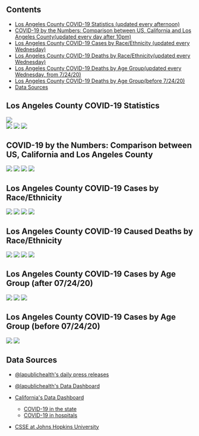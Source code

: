 ## Contents

<!--ts-->
   * [Los Angeles County COVID-19 Statistics (updated every afternoon)](#stats)
   * [COVID-19 by the Numbers: Comparison between US, California and Los Angeles County(updated every day after 10pm)](#comparison)
   * [Los Angeles County COVID-19 Cases by Race/Ethnicity (updated every Wednesday)](#race_case)
   * [Los Angeles County COVID-19 Deaths by Race/Ethnicity(updated every Wednesday)](#race_death)
   * [Los Angeles County COVID-19 Deaths by Age Group(updated every Wednesday, from 7/24/20)](#age)
   * [Los Angeles County COVID-19 Deaths by Age Group(before 7/24/20)](#age_o)   
   * [Data Sources](#source)
<!--te-->

<a name="stats"/>

## Los Angeles County COVID-19 Statistics

![](https://docs.google.com/spreadsheets/d/e/2PACX-1vSNKjIlnTz9NPIRIOhf1pwHTg01zt4k4hE0B7x-bFXCcuH8JoOmNlhIejbwEgoqLx4Pq0J-w0miaN16/pubchart?oid=2058626982&format=image)  
![](https://docs.google.com/spreadsheets/d/e/2PACX-1vSNKjIlnTz9NPIRIOhf1pwHTg01zt4k4hE0B7x-bFXCcuH8JoOmNlhIejbwEgoqLx4Pq0J-w0miaN16/pubchart?oid=1543185546&format=image)
![](https://docs.google.com/spreadsheets/d/e/2PACX-1vSNKjIlnTz9NPIRIOhf1pwHTg01zt4k4hE0B7x-bFXCcuH8JoOmNlhIejbwEgoqLx4Pq0J-w0miaN16/pubchart?oid=522533013&format=image)
![](https://docs.google.com/spreadsheets/d/e/2PACX-1vSNKjIlnTz9NPIRIOhf1pwHTg01zt4k4hE0B7x-bFXCcuH8JoOmNlhIejbwEgoqLx4Pq0J-w0miaN16/pubchart?oid=1954758768&format=image)

<a name="comparison"/>

## COVID-19 by the Numbers: Comparison between US, California and Los Angeles County

![](https://docs.google.com/spreadsheets/d/e/2PACX-1vSNKjIlnTz9NPIRIOhf1pwHTg01zt4k4hE0B7x-bFXCcuH8JoOmNlhIejbwEgoqLx4Pq0J-w0miaN16/pubchart?oid=175371268&format=image)
![](https://docs.google.com/spreadsheets/d/e/2PACX-1vSNKjIlnTz9NPIRIOhf1pwHTg01zt4k4hE0B7x-bFXCcuH8JoOmNlhIejbwEgoqLx4Pq0J-w0miaN16/pubchart?oid=1260141419&format=image)
![](https://docs.google.com/spreadsheets/d/e/2PACX-1vSNKjIlnTz9NPIRIOhf1pwHTg01zt4k4hE0B7x-bFXCcuH8JoOmNlhIejbwEgoqLx4Pq0J-w0miaN16/pubchart?oid=1342472335&format=image)
![](https://docs.google.com/spreadsheets/d/e/2PACX-1vSNKjIlnTz9NPIRIOhf1pwHTg01zt4k4hE0B7x-bFXCcuH8JoOmNlhIejbwEgoqLx4Pq0J-w0miaN16/pubchart?oid=1093657145&format=image)

<a name="race_case"/>

## Los Angeles County COVID-19 Cases by Race/Ethnicity

![](https://docs.google.com/spreadsheets/d/e/2PACX-1vSNKjIlnTz9NPIRIOhf1pwHTg01zt4k4hE0B7x-bFXCcuH8JoOmNlhIejbwEgoqLx4Pq0J-w0miaN16/pubchart?oid=109245945&format=image)
![](https://docs.google.com/spreadsheets/d/e/2PACX-1vSNKjIlnTz9NPIRIOhf1pwHTg01zt4k4hE0B7x-bFXCcuH8JoOmNlhIejbwEgoqLx4Pq0J-w0miaN16/pubchart?oid=496618746&format=image)
![](https://docs.google.com/spreadsheets/d/e/2PACX-1vSNKjIlnTz9NPIRIOhf1pwHTg01zt4k4hE0B7x-bFXCcuH8JoOmNlhIejbwEgoqLx4Pq0J-w0miaN16/pubchart?oid=2090889239&format=image)
![](https://docs.google.com/spreadsheets/d/e/2PACX-1vSNKjIlnTz9NPIRIOhf1pwHTg01zt4k4hE0B7x-bFXCcuH8JoOmNlhIejbwEgoqLx4Pq0J-w0miaN16/pubchart?oid=2109217705&format=image)

<a name="race_death"/>

## Los Angeles County COVID-19 Caused Deaths by Race/Ethnicity

![](https://docs.google.com/spreadsheets/d/e/2PACX-1vSNKjIlnTz9NPIRIOhf1pwHTg01zt4k4hE0B7x-bFXCcuH8JoOmNlhIejbwEgoqLx4Pq0J-w0miaN16/pubchart?oid=2118915779&format=image)
![](https://docs.google.com/spreadsheets/d/e/2PACX-1vSNKjIlnTz9NPIRIOhf1pwHTg01zt4k4hE0B7x-bFXCcuH8JoOmNlhIejbwEgoqLx4Pq0J-w0miaN16/pubchart?oid=302938485&format=image)
![](https://docs.google.com/spreadsheets/d/e/2PACX-1vSNKjIlnTz9NPIRIOhf1pwHTg01zt4k4hE0B7x-bFXCcuH8JoOmNlhIejbwEgoqLx4Pq0J-w0miaN16/pubchart?oid=90007314&format=image)
![](https://docs.google.com/spreadsheets/d/e/2PACX-1vSNKjIlnTz9NPIRIOhf1pwHTg01zt4k4hE0B7x-bFXCcuH8JoOmNlhIejbwEgoqLx4Pq0J-w0miaN16/pubchart?oid=1000110587&format=image)

<a name="age"/>

## Los Angeles County COVID-19 Cases by Age Group (after 07/24/20)

![](https://docs.google.com/spreadsheets/d/e/2PACX-1vSNKjIlnTz9NPIRIOhf1pwHTg01zt4k4hE0B7x-bFXCcuH8JoOmNlhIejbwEgoqLx4Pq0J-w0miaN16/pubchart?oid=2063171426&format=image)
![](https://docs.google.com/spreadsheets/d/e/2PACX-1vSNKjIlnTz9NPIRIOhf1pwHTg01zt4k4hE0B7x-bFXCcuH8JoOmNlhIejbwEgoqLx4Pq0J-w0miaN16/pubchart?oid=1025985944&format=image)
![](https://docs.google.com/spreadsheets/d/e/2PACX-1vSNKjIlnTz9NPIRIOhf1pwHTg01zt4k4hE0B7x-bFXCcuH8JoOmNlhIejbwEgoqLx4Pq0J-w0miaN16/pubchart?oid=1699521500&format=image)


<a name="age_o"/>

## Los Angeles County COVID-19 Cases by Age Group (before 07/24/20)

![](https://docs.google.com/spreadsheets/d/e/2PACX-1vSNKjIlnTz9NPIRIOhf1pwHTg01zt4k4hE0B7x-bFXCcuH8JoOmNlhIejbwEgoqLx4Pq0J-w0miaN16/pubchart?oid=1087026402&format=image)
![](https://docs.google.com/spreadsheets/d/e/2PACX-1vSNKjIlnTz9NPIRIOhf1pwHTg01zt4k4hE0B7x-bFXCcuH8JoOmNlhIejbwEgoqLx4Pq0J-w0miaN16/pubchart?oid=631539046&format=image)


<a name="source"/>

## Data Sources

   * [@lapublichealth's daily press releases]( http://www.publichealth.lacounty.gov/media/index.htm)
   * [@lapublichealth's Data Dashboard](http://publichealth.lacounty.gov/media/Coronavirus/data/index.htm)
   * [California's Data Dashboard](https://covid19.ca.gov/data-and-tools/)
    
      * [COVID-19 in the state](https://public.tableau.com/views/COVID-19CasesDashboard_15931020425010/Cases?:embed=y&:showVizHome=no)
      * [COVID-19 in hospitals](https://public.tableau.com/views/COVID-19HospitalsDashboard/Hospitals?:embed=y&:showVizHome=no)
      
   * [CSSE at Johns Hopkins University](https://github.com/CSSEGISandData/COVID-19)
    
